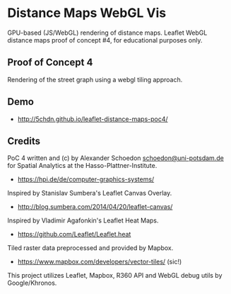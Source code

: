 Distance Maps WebGL Vis
=======================

GPU-based (JS/WebGL) rendering of distance maps. Leaflet WebGL distance maps
proof of concept #4, for educational purposes only.


Proof of Concept 4
------------------

Rendering of the street graph using a webgl tiling approach.

Demo
----

  - http://5chdn.github.io/leaflet-distance-maps-poc4/

Credits
-------

PoC 4 written and (c) by Alexander Schoedon <schoedon@uni-potsdam.de>
for Spatial Analytics at the Hasso-Plattner-Institute.
  - https://hpi.de/de/computer-graphics-systems/

Inspired by Stanislav Sumbera's Leaflet Canvas Overlay.
  - http://blog.sumbera.com/2014/04/20/leaflet-canvas/

Inspired by Vladimir Agafonkin's Leaflet Heat Maps.
  - https://github.com/Leaflet/Leaflet.heat

Tiled raster data preprocessed and provided by Mapbox.
  - https://www.mapbox.com/developers/vector-tiles/ (sic!)

This project utilizes Leaflet, Mapbox, R360 API and WebGL debug utils by
Google/Khronos.
